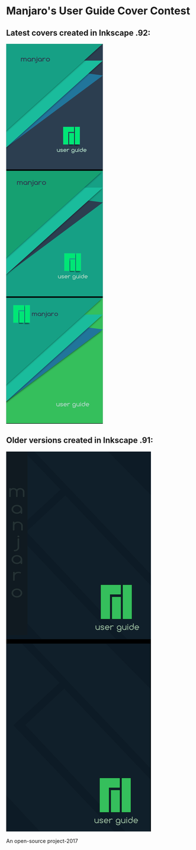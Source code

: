 # Manjaro's User Guide Cover Contest
## Latest covers created in Inkscape .92:
![alt text](manjaro-material-covers.png "Latest preview image")
## Older versions created in Inkscape .91:
![alt text](manjaro-guide-preview.png "Preview image")

An open-source project-2017
